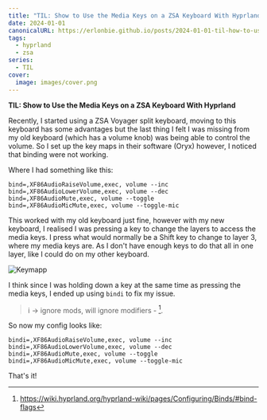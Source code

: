 ```yaml
---
title: "TIL: Show to Use the Media Keys on a ZSA Keyboard With Hyprland"
date: 2024-01-01
canonicalURL: https://erlonbie.github.io/posts/2024-01-01-til-how-to-use-the-media-keys-on-a-zsa-keyboard-with-hyprland
tags:
  - hyprland
  - zsa
series:
  - TIL
cover:
  image: images/cover.png
---
```


**TIL: Show to Use the Media Keys on a ZSA Keyboard With Hyprland**

Recently, I started using a ZSA Voyager split keyboard, moving to this keyboard has some advantages but the last thing 
I felt I was missing from my old keyboard (which has a volume knob) was being able to control the volume. So I set up 
the key maps in their software (Oryx) however, I noticed that binding were not working.

Where I had something like this:

```
bind=,XF86AudioRaiseVolume,exec, volume --inc
bind=,XF86AudioLowerVolume,exec, volume --dec
bind=,XF86AudioMute,exec, volume --toggle
bind=,XF86AudioMicMute,exec, volume --toggle-mic
```

This worked with my old keyboard just fine, however with my new keyboard, I realised I was pressing a key to change 
the layers to access the media keys. I press what would normally be a Shift key to change to layer 3, where my media 
keys are. As I don't have enough keys to do that all in one layer, like I could do on my other keyboard.

![Keymapp](images/keymap.png)

I think since I was holding down a key at the same time as pressing the media keys, I ended up using `bindi` 
to fix my issue.

> i -> ignore mods, will ignore modifiers - [^1].

So now my config looks like:

```
bindi=,XF86AudioRaiseVolume,exec, volume --inc
bindi=,XF86AudioLowerVolume,exec, volume --dec
bindi=,XF86AudioMute,exec, volume --toggle
bindi=,XF86AudioMicMute,exec, volume --toggle-mic
```

That's it! 

[^1]: https://wiki.hyprland.org/hyprland-wiki/pages/Configuring/Binds/#bind-flags


